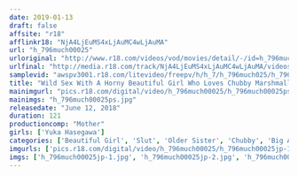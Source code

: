 ```yaml
---
date: 2019-01-13
draft: false
affsite: "r18"
afflinkr18: "NjA4LjEuMS4xLjAuMC4wLjAuMA"
url: "h_796much00025"
urloriginal: "http://www.r18.com/videos/vod/movies/detail/-/id=h_796much00025"
urlfinal: "http://media.r18.com/track/NjA4LjEuMS4xLjAuMC4wLjAuMA/videos/vod/movies/detail/-/id=h_796much00025"
samplevid: "awspv3001.r18.com/litevideo/freepv/h/h_7/h_796much025/h_796much025_dmb_w.mp4"
title: "Wild Sex With A Horny Beautiful Girl Who Loves Chubby Marshmallow Dad Bods! Yuka Hasegawa"
mainimgurl: "pics.r18.com/digital/video/h_796much00025/h_796much00025ps.jpg"
mainimgs: "h_796much00025ps.jpg"
releasedate: "June 12, 2018"
duration: 121
productioncomp: "Mother"
girls: ['Yuka Hasegawa']
categories: ['Beautiful Girl', 'Slut', 'Older Sister', 'Chubby', 'Big Asses', 'Featured Actress', 'Huge Tits', 'Hi-Def']
imgurls: ['pics.r18.com/digital/video/h_796much00025/h_796much00025jp-1.jpg', 'pics.r18.com/digital/video/h_796much00025/h_796much00025jp-2.jpg', 'pics.r18.com/digital/video/h_796much00025/h_796much00025jp-3.jpg', 'pics.r18.com/digital/video/h_796much00025/h_796much00025jp-4.jpg', 'pics.r18.com/digital/video/h_796much00025/h_796much00025jp-5.jpg', 'pics.r18.com/digital/video/h_796much00025/h_796much00025jp-6.jpg', 'pics.r18.com/digital/video/h_796much00025/h_796much00025jp-7.jpg', 'pics.r18.com/digital/video/h_796much00025/h_796much00025jp-8.jpg', 'pics.r18.com/digital/video/h_796much00025/h_796much00025jp-9.jpg', 'pics.r18.com/digital/video/h_796much00025/h_796much00025jp-10.jpg', 'pics.r18.com/digital/video/h_796much00025/h_796much00025jp-11.jpg', 'pics.r18.com/digital/video/h_796much00025/h_796much00025jp-12.jpg', 'pics.r18.com/digital/video/h_796much00025/h_796much00025jp-13.jpg', 'pics.r18.com/digital/video/h_796much00025/h_796much00025jp-14.jpg', 'pics.r18.com/digital/video/h_796much00025/h_796much00025jp-15.jpg', 'pics.r18.com/digital/video/h_796much00025/h_796much00025jp-16.jpg', 'pics.r18.com/digital/video/h_796much00025/h_796much00025jp-17.jpg', 'pics.r18.com/digital/video/h_796much00025/h_796much00025jp-18.jpg', 'pics.r18.com/digital/video/h_796much00025/h_796much00025jp-19.jpg', 'pics.r18.com/digital/video/h_796much00025/h_796much00025jp-20.jpg']
imgs: ['h_796much00025jp-1.jpg', 'h_796much00025jp-2.jpg', 'h_796much00025jp-3.jpg', 'h_796much00025jp-4.jpg', 'h_796much00025jp-5.jpg', 'h_796much00025jp-6.jpg', 'h_796much00025jp-7.jpg', 'h_796much00025jp-8.jpg', 'h_796much00025jp-9.jpg', 'h_796much00025jp-10.jpg', 'h_796much00025jp-11.jpg', 'h_796much00025jp-12.jpg', 'h_796much00025jp-13.jpg', 'h_796much00025jp-14.jpg', 'h_796much00025jp-15.jpg', 'h_796much00025jp-16.jpg', 'h_796much00025jp-17.jpg', 'h_796much00025jp-18.jpg', 'h_796much00025jp-19.jpg', 'h_796much00025jp-20.jpg']
---
```


